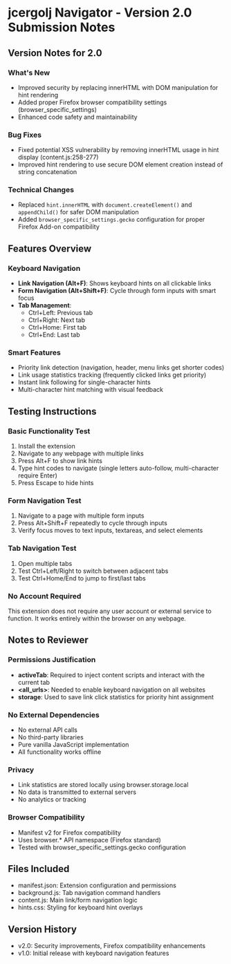# jcergolj Navigator - Version 2.0 Submission Notes

## Version Notes for 2.0

### What's New
- Improved security by replacing innerHTML with DOM manipulation for hint rendering
- Added proper Firefox browser compatibility settings (browser_specific_settings)
- Enhanced code safety and maintainability

### Bug Fixes
- Fixed potential XSS vulnerability by removing innerHTML usage in hint display (content.js:258-277)
- Improved hint rendering to use secure DOM element creation instead of string concatenation

### Technical Changes
- Replaced `hint.innerHTML` with `document.createElement()` and `appendChild()` for safer DOM manipulation
- Added `browser_specific_settings.gecko` configuration for proper Firefox Add-on compatibility

## Features Overview

### Keyboard Navigation
- **Link Navigation (Alt+F)**: Shows keyboard hints on all clickable links
- **Form Navigation (Alt+Shift+F)**: Cycle through form inputs with smart focus
- **Tab Management**:
  - Ctrl+Left: Previous tab
  - Ctrl+Right: Next tab
  - Ctrl+Home: First tab
  - Ctrl+End: Last tab

### Smart Features
- Priority link detection (navigation, header, menu links get shorter codes)
- Link usage statistics tracking (frequently clicked links get priority)
- Instant link following for single-character hints
- Multi-character hint matching with visual feedback

## Testing Instructions

### Basic Functionality Test
1. Install the extension
2. Navigate to any webpage with multiple links
3. Press Alt+F to show link hints
4. Type hint codes to navigate (single letters auto-follow, multi-character require Enter)
5. Press Escape to hide hints

### Form Navigation Test
1. Navigate to a page with multiple form inputs
2. Press Alt+Shift+F repeatedly to cycle through inputs
3. Verify focus moves to text inputs, textareas, and select elements

### Tab Navigation Test
1. Open multiple tabs
2. Test Ctrl+Left/Right to switch between adjacent tabs
3. Test Ctrl+Home/End to jump to first/last tabs

### No Account Required
This extension does not require any user account or external service to function. It works entirely within the browser on any webpage.

## Notes to Reviewer

### Permissions Justification
- **activeTab**: Required to inject content scripts and interact with the current tab
- **<all_urls>**: Needed to enable keyboard navigation on all websites
- **storage**: Used to save link click statistics for priority hint assignment

### No External Dependencies
- No external API calls
- No third-party libraries
- Pure vanilla JavaScript implementation
- All functionality works offline

### Privacy
- Link statistics are stored locally using browser.storage.local
- No data is transmitted to external servers
- No analytics or tracking

### Browser Compatibility
- Manifest v2 for Firefox compatibility
- Uses browser.* API namespace (Firefox standard)
- Tested with browser_specific_settings.gecko configuration

## Files Included
- manifest.json: Extension configuration and permissions
- background.js: Tab navigation command handlers
- content.js: Main link/form navigation logic
- hints.css: Styling for keyboard hint overlays

## Version History
- v2.0: Security improvements, Firefox compatibility enhancements
- v1.0: Initial release with keyboard navigation features
